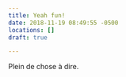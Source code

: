 ```yaml
---
title: Yeah fun!
date: 2018-11-19 08:49:55 -0500
locations: []
draft: true

---
```

Plein de chose à dire. 
